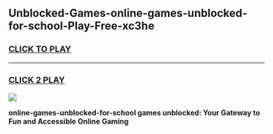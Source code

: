 
## Unblocked-Games-online-games-unblocked-for-school-Play-Free-xc3he
<h3>
<a href="https://premium76.site?title=online-games-unblocked-for-school&ref=23A">CLICK TO PLAY</a></h3>
<hr>

<h3>
<a href="https://premium76.site?title=online-games-unblocked-for-school&ref=23A">CLICK 2 PLAY</a>
  
</h3>

<a href="https://premium76.site?title=online-games-unblocked-for-school&ref=23A"><img src="https://clearcache.store/games.png"></a>


**online-games-unblocked-for-school games unblocked: Your Gateway to Fun and Accessible Online Gaming**
